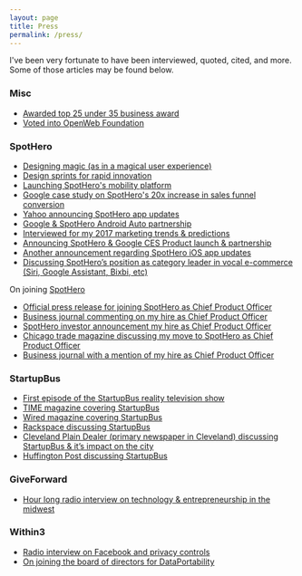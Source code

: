 ```yaml
---
layout: page
title: Press
permalink: /press/
---
```


I've been very fortunate to have been interviewed, quoted, cited, and more.  Some of those articles may be found below. 

### Misc 

- [Awarded top 25 under 35 business award](http://www.americanregistry.com/recognition/top-25-under-35-movers-and-shakers/115138)
- [Voted into OpenWeb Foundation](http://www.openwebfoundation.org/foundation )

### SpotHero

- [Designing magic (as in a magical user experience)](http://chicagoventures.com/2016/11/designing-parking-magic/)
- [Design sprints for rapid innovation](https://launchpadlab.com/blog/design-sprints-q-a-with-anthony-broad-crawford-chief-product-officer-at-spothero/)
- [Launching SpotHero's mobility platform](https://venturebeat.com/2017/02/14/spothero-launches-developer-platform-to-expand-its-parking-inventory-into-third-party-apps/)
- [Google case study on SpotHero's 20x increase in sales funnel conversion](https://static.googleusercontent.com/media/pay.google.com/en//about/business/static/data/SpotHero-GooglePay-casestudy.pdf)
- [Yahoo announcing SpotHero app updates](https://finance.yahoo.com/news/spothero-updates-ios-app-first-130300413.html)
- [Google & SpotHero Android Auto partnership](https://www.digitaltrends.com/cars/spothero-android-auto/)
- [Interviewed for my 2017 marketing trends & predictions](https://www.business2community.com/marketing/future-marketing-47-experts-share-2017-predictions-01723801)
- [Announcing SpotHero & Google CES Product launch & partnership](https://www.parking.org/2018/01/29/member-news-spothero-announces-voice-activated-car-parking-reservations-via-google-assistant-android-auto/)
- [Another announcement regarding SpotHero iOS app updates](https://www.benzinga.com/pressreleases/17/09/b10068289/spothero-updates-ios-app-with-first-of-kind-features-to-make-parking-f)
- [Discussing SpotHero’s position as category leader in vocal e-commerce (Siri, Google Assistant, Bixbi, etc)](https://www.business2community.com/marketing/future-marketing-47-experts-share-2017-predictions-01723801)

On joining [SpotHero](http://www.spothero.com)

- [Official press release for joining SpotHero as Chief Product Officer](https://www.businesswire.com/news/home/20160615005398/en/Anthony-Broad-Crawford-Joins-SpotHero-Chief-Product-Officer)
- [Business journal commenting on my hire as Chief Product Officer](https://www.bizjournals.com/chicago/potmsearch/detail/submission/5950342/Anthony_BroadCrawford)
- [SpotHero investor announcement my hire as Chief Product Officer](http://hydeparkangels.com/news_articles/9-biggest-chicago-tech-hires-june/) 
- [Chicago trade magazine discussing my move to SpotHero as Chief Product Officer](https://www.builtinchicago.org/2016/06/22/chicago-tech-new-hires)
- [Business journal with a mention of my hire as Chief Product Officer](https://www.businesswire.com/news/home/20170126005605/en/SpotHero-Launches-13-New-Cities-Based-Driver)

### StartupBus 

- [First episode of the StartupBus reality television show](https://www.youtube.com/watch?v=8bK9LPlh9i8)
- [TIME magazine covering StartupBus](https://www.youtube.com/watch?v=oeqTCpkGKoY)
- [Wired magazine covering StartupBus](https://www.wired.com/2011/03/startup-bus-sxsw/)
- [Rackspace discussing StartupBus](https://blog.rackspace.com/startupbus-cruises-into-the-rackspace-castle-en-route-to-sxsw)
- [Cleveland Plain Dealer (primary newspaper in Cleveland) discussing StartupBus & it’s impact on the city](https://www.cleveland.com/business/index.ssf/2012/03/startup_bus_teams_have_72_hour.html)
- [Huffington Post discussing StartupBus](https://www.huffingtonpost.com/joan-k-smith/what-a-long-strange-trip-_b_835740.html)

### GiveForward

- [Hour long radio interview on technology & entrepreneurship in the midwest](https://www.builtinchicago.org/blog/cpo-giveforwad-anthony-broad-crawford-technology-bettering-world-bytes-over-bagels
)

### Within3

- [Radio interview on Facebook and privacy controls](https://newstalkcleveland.com/134821/facebook-plans-to-unveil-drastically-simplified-privacy-controls-wednesday/)
- [On joining the board of directors for DataPortability](http://blackcalife.free.fr/datafiles/Informatique/Web/web_semantic/DataPortabilityOct_Nov2008.pdf)
